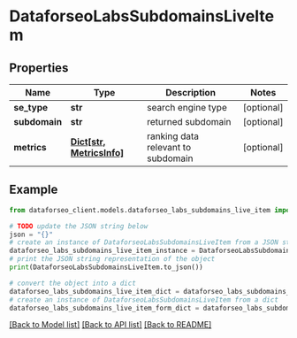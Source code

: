 # DataforseoLabsSubdomainsLiveItem


## Properties

Name | Type | Description | Notes
------------ | ------------- | ------------- | -------------
**se_type** | **str** | search engine type | [optional] 
**subdomain** | **str** | returned subdomain | [optional] 
**metrics** | [**Dict[str, MetricsInfo]**](MetricsInfo.md) | ranking data relevant to subdomain | [optional] 

## Example

```python
from dataforseo_client.models.dataforseo_labs_subdomains_live_item import DataforseoLabsSubdomainsLiveItem

# TODO update the JSON string below
json = "{}"
# create an instance of DataforseoLabsSubdomainsLiveItem from a JSON string
dataforseo_labs_subdomains_live_item_instance = DataforseoLabsSubdomainsLiveItem.from_json(json)
# print the JSON string representation of the object
print(DataforseoLabsSubdomainsLiveItem.to_json())

# convert the object into a dict
dataforseo_labs_subdomains_live_item_dict = dataforseo_labs_subdomains_live_item_instance.to_dict()
# create an instance of DataforseoLabsSubdomainsLiveItem from a dict
dataforseo_labs_subdomains_live_item_form_dict = dataforseo_labs_subdomains_live_item.from_dict(dataforseo_labs_subdomains_live_item_dict)
```
[[Back to Model list]](../README.md#documentation-for-models) [[Back to API list]](../README.md#documentation-for-api-endpoints) [[Back to README]](../README.md)



